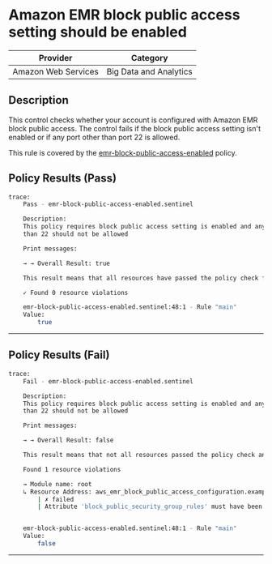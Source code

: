 #  Amazon EMR block public access setting should be enabled

| Provider            | Category                    |
|---------------------|-----------------------------|
| Amazon Web Services | Big Data and Analytics      |

## Description

This control checks whether your account is configured with Amazon EMR block public access. The control fails if the block public access setting isn't enabled or if any port other than port 22 is allowed.

This rule is covered by the [emr-block-public-access-enabled](../../policies/emr-block-public-access-enabled.sentinel) policy.

## Policy Results (Pass)
```bash
trace:
    Pass - emr-block-public-access-enabled.sentinel

    Description:
    This policy requires block public access setting is enabled and any port other
    than 22 should not be allowed

    Print messages:

    → → Overall Result: true

    This result means that all resources have passed the policy check for the policy emr-block-public-access-enabled.

    ✓ Found 0 resource violations

    emr-block-public-access-enabled.sentinel:48:1 - Rule "main"
    Value:
        true
```

---

## Policy Results (Fail)
```bash
trace:
    Fail - emr-block-public-access-enabled.sentinel

    Description:
    This policy requires block public access setting is enabled and any port other
    than 22 should not be allowed

    Print messages:

    → → Overall Result: false

    This result means that not all resources passed the policy check and the protected behavior is not allowed for the policy emr-block-public-access-enabled.

    Found 1 resource violations

    → Module name: root
    ↳ Resource Address: aws_emr_block_public_access_configuration.example
        | ✗ failed
        | Attribute 'block_public_security_group_rules' must have been set to true and any port other than 22 should not be allowed for 'aws_emr_block_public_access_configuration' resources.Refer to https://docs.aws.amazon.com/securityhub/latest/userguide/emr-controls.html#emr-2 for more details.


    emr-block-public-access-enabled.sentinel:48:1 - Rule "main"
    Value:
        false
```

---